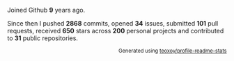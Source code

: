 Joined Github **9** years ago.

Since then I pushed **2868** commits, opened **34** issues, submitted **101** pull requests, received **650** stars across **200** personal projects and contributed to **31** public repositories.

<p align="right"><sub>Generated using <a href="https://github.com/marketplace/actions/profile-readme-stats">teoxoy/profile-readme-stats</a></sub></p>
